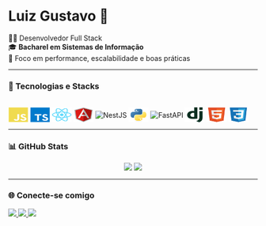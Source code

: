 # Luiz Gustavo 🚀

👨‍💻 Desenvolvedor Full Stack  
🎓 **Bacharel em Sistemas de Informação**  
📍 Foco em performance, escalabilidade e boas práticas  

---

### 🚧 Tecnologias e Stacks

<div style="display: inline_block"><br>
  <img align="center" title="JavaScript" alt="JavaScript" height="30" width="40" src="https://raw.githubusercontent.com/devicons/devicon/master/icons/javascript/javascript-plain.svg">
  <img align="center" title="TypeScript" alt="TypeScript" height="30" width="40" src="https://raw.githubusercontent.com/devicons/devicon/master/icons/typescript/typescript-plain.svg">
  <img align="center" title="React" alt="React" height="30" width="40" src="https://raw.githubusercontent.com/devicons/devicon/master/icons/react/react-original.svg">
  <img align="center" title="Angular" alt="Angular" height="30" width="40" src="https://raw.githubusercontent.com/devicons/devicon/master/icons/angularjs/angularjs-original.svg">
  <img align="center" title="NestJS" alt="NestJS" height="30" width="40" src="https://nestjs.com/img/logo-small.svg">
  <img align="center" title="Python" alt="Python" height="30" width="40" src="https://raw.githubusercontent.com/devicons/devicon/master/icons/python/python-original.svg">
  <img align="center" title="FastAPI" alt="FastAPI" height="30" width="40" src="https://cdn.jsdelivr.net/gh/devicons/devicon/icons/fastapi/fastapi-original.svg">
  <img align="center" title="Django" alt="Django" height="30" width="40" src="https://raw.githubusercontent.com/devicons/devicon/master/icons/django/django-plain.svg">
  <img align="center" title="HTML5" alt="HTML5" height="30" width="40" src="https://raw.githubusercontent.com/devicons/devicon/master/icons/html5/html5-original.svg">
  <img align="center" title="CSS3" alt="CSS3" height="30" width="40" src="https://raw.githubusercontent.com/devicons/devicon/master/icons/css3/css3-original.svg">
</div>

---

### 📊 GitHub Stats

<div align="center">
  <img height="180em" src="https://github-readme-stats-three-delta-93.vercel.app/api?username=limahgustavo&show_icons=true&theme=dark&count_private=true" />
  <img height="180em" src="https://github-readme-stats-three-delta-93.vercel.app/api/top-langs/?username=limahgustavo&layout=compact&langs_count=7&theme=dark" />
</div>



---

### 🌐 Conecte-se comigo

<div>
  <a href="https://www.instagram.com/limahgustavo/" target="_blank">
    <img src="https://img.shields.io/badge/-Instagram-%23E4405F?style=for-the-badge&logo=instagram&logoColor=white">
  </a>
  <a href="mailto:gustavo.limafgz@gmail.com">
    <img src="https://img.shields.io/badge/Gmail-%2312100E.svg?style=for-the-badge&logo=gmail&logoColor=white">
  </a>
  <a href="https://www.linkedin.com/in/luiz-gustavo-santos-carioca-1a3937206/" target="_blank">
    <img src="https://img.shields.io/badge/LinkedIn-%230077B5?style=for-the-badge&logo=linkedin&logoColor=white">
  </a>
</div>
